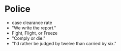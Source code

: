# Police
- case clearance rate
- "We write the report."
- Fight, Flight, or Freeze
- "Comply or die."
- "I'd rather be judged by twelve than carried by six."
